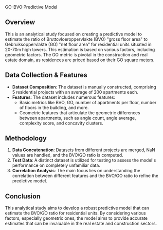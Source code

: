 GO-BVO Predictive Model

## Overview

This is an analytical study focused on creating a predictive model to estimate the ratio of Bruttovloeroppervlakte (BVO) "gross floor area" to Gebruiksoppervlakte (GO) "net floor area" for residential units situated in 20-70m high towers. This estimation is based on various factors, including geometric factors. The GO metric is pivotal in the construction and real estate domain, as residences are priced based on their GO square meters.

## Data Collection & Features

- **Dataset Composition**: The dataset is manually constructed, comprising 5 residential projects with an average of 200 apartments each.
- **Features**: The dataset includes numerous features:
  - Basic metrics like BVO, GO, number of apartments per floor, number of floors in the building, and more.
  - Geometric features that articulate the geometric differences between apartments, such as angle count, angle average, complexity score, and concavity clusters.
  
## Methodology

1. **Data Concatenation**: Datasets from different projects are merged, NaN values are handled, and the BVO/GO ratio is computed.
2. **Test Data**: A distinct dataset is utilized for testing to assess the model's performance on completely unfamiliar data.
3. **Correlation Analysis**: The main focus lies on understanding the correlation between different features and the BVO/GO ratio to refine the predictive model.

## Conclusion

This analytical study aims to develop a robust predictive model that can estimate the BVO/GO ratio for residential units. By considering various factors, especially geometric ones, the model aims to provide accurate estimates that can be invaluable in the real estate and construction sectors.

